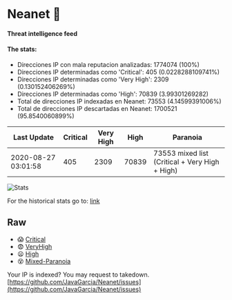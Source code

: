 # Neanet :hocho:
#### Threat intelligence feed
#### The stats:

- Direcciones IP con mala reputacion analizadas: 1774074 (100%)
- Direcciones IP determinadas como 'Critical':  405 (0.0228288109741%)
- Direcciones IP determinadas como 'Very High':  2309 (0.130152406269%)
- Direcciones IP determinadas como 'High':  70839 (3.99301269282)
- Total de direcciones IP indexadas en Neanet:  73553 (4.14599391006%)
- Total de direcciones IP descartadas en Neanet:  1700521 (95.8540060899%)

| Last Update | Critical | Very High | High | Paranoia |
| --- | --- | --- | --- | --- |
| 2020-08-27 03:01:58 | 405 | 2309 | 70839 | 73553 mixed list (Critical + Very High + High)|

![Stats](https://docs.google.com/spreadsheets/d/e/2PACX-1vSnaNMIXVabIpDJjufMlzH7poXnshF3mgd8Is1g9ytUEzVsP5my4Trn8f-xkoLLQ38xpL3HtmUexLo6/pubchart?oid=501124687&format=image)

For the historical stats go to: [link](/stats.csv)
## Raw
- :scream: [Critical](https://raw.githubusercontent.com/JavaGarcia/Neanet/master/blacklists/neanet_critical.txt)
- :fearful: [VeryHigh](https://raw.githubusercontent.com/JavaGarcia/Neanet/master/blacklists/neanet_veryHigh.txtt)
- :frowning: [High](https://raw.githubusercontent.com/JavaGarcia/Neanet/master/blacklists/neanet_high.txt)
- :dizzy_face: [Mixed-Paranoia](https://raw.githubusercontent.com/JavaGarcia/Neanet/master/blacklists/neanet_all.txt)


Your IP is indexed? You may request to takedown. [https://github.com/JavaGarcia/Neanet/issues](https://github.com/JavaGarcia/Neanet/issues)



























































































































































































































































































































































































































































































